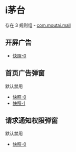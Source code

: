 # i茅台

存在 3 规则组 - [com.moutai.mall](/src/apps/com.moutai.mall.ts)

## 开屏广告

- [快照-0](https://i.gkd.li/import/12745150)

## 首页广告弹窗

默认禁用

- [快照-0](https://i.gkd.li/import/12745130)
- [快照-1](https://i.gkd.li/import/12745153)

## 请求通知权限弹窗

默认禁用

- [快照-0](https://i.gkd.li/import/12745142)
